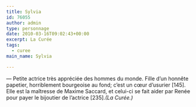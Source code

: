```yaml
---
title: Sylvia
id: 76055
author: admin
type: personnage
date: 2010-03-16T09:02:43+00:00
excerpt: La Curée
tags:
  - curee
main_name: Sylvia

---
```

— Petite actrice très appréciée des hommes du monde. Fille d&rsquo;un honnête papetier, horriblement bourgeoise au fond; c&rsquo;est un cœur d&rsquo;usurier [145]. Elle est la maîtresse de Maxime Saccard, et celui-ci se fait aider par Renée pour payer le bijoutier de l&rsquo;actrice [235]._(La Curée.)_
